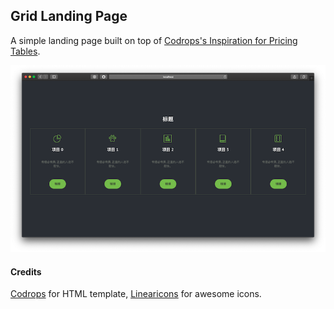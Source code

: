 ## Grid Landing Page

A simple landing page built on top of [Codrops's Inspiration for Pricing Tables](http://tympanus.net/codrops/?p=25536).

![screenshot](screenshot.png)

#### Credits

[Codrops](http://www.codrops.com) for HTML template, [Linearicons](https://linearicons.com/free) for awesome icons.

